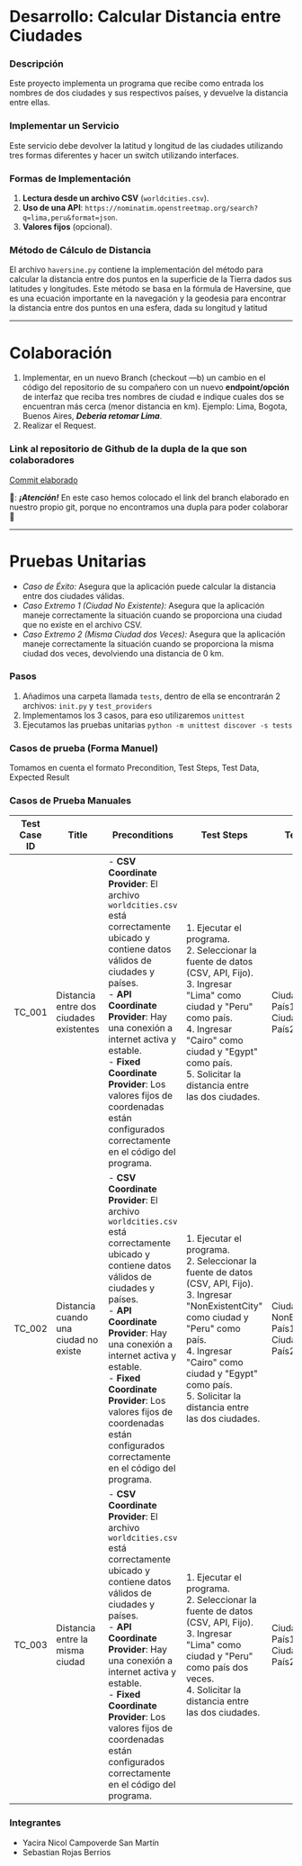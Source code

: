 # Desarrollo: Calcular Distancia entre Ciudades

### Descripción
Este proyecto implementa un programa que recibe como entrada los nombres de dos ciudades y sus respectivos países, y devuelve la distancia entre ellas.

### Implementar un Servicio
Este servicio debe devolver la latitud y longitud de las ciudades utilizando tres formas diferentes y hacer un switch utilizando interfaces.

### Formas de Implementación

1. **Lectura desde un archivo CSV** (`worldcities.csv`).
2. **Uso de una API**: `https://nominatim.openstreetmap.org/search?q=lima,peru&format=json`.
3. **Valores fijos** (opcional).

### Método de Cálculo de Distancia

El archivo `haversine.py` contiene la implementación del método para calcular la distancia entre dos puntos en la superficie de la Tierra dados sus latitudes y longitudes. Este método se basa en la fórmula de Haversine, que es una ecuación importante en la navegación y la geodesia para encontrar la distancia entre dos puntos en una esfera, dada su longitud y latitud

-----------------------------------------------------------
# Colaboración 
1. Implementar, en un nuevo Branch (checkout —b) un cambio en el código del repositorio de su compañero con un nuevo **endpoint/opción** de interfaz que reciba tres nombres de ciudad e indique cuales dos se encuentran más cerca (menor distancia en km).
Ejemplo: Lima, Bogota, Buenos Aires, ***Deberia retomar Lima***.
2. Realizar eI Request.
### Link al repositorio de Github de la dupla de la que son colaboradores
[Commit elaborado](https://github.com/YaciraUTEC/Desarrollo_dist/tree/new-feature-branch2)

🚨: ***¡Atención!***  En este caso hemos colocado el link del branch elaborado en nuestro propio git, porque no encontramos una dupla para poder colaborar 🥹

----------------------------------------------------------------------
# Pruebas Unitarias

* *Caso de Éxito:* Asegura que la aplicación puede calcular la distancia entre dos ciudades válidas.
* *Caso Extremo 1 (Ciudad No Existente):* Asegura que la aplicación maneje correctamente la situación cuando se proporciona una ciudad que no existe en el archivo CSV.
* *Caso Extremo 2 (Misma Ciudad dos Veces):* Asegura que la aplicación maneje correctamente la situación cuando se proporciona la misma ciudad dos veces, devolviendo una distancia de 0 km.

### Pasos
1. Añadimos una carpeta llamada `tests`, dentro de ella se encontrarán 2 archivos: `init.py` y `test_providers`
2. Implementamos los 3 casos, para eso utilizaremos `unittest`
3. Ejecutamos las pruebas unitarias `python -m unittest discover -s tests`

### Casos de prueba (Forma Manuel)
Tomamos en cuenta el formato Precondition, Test Steps, Test Data, Expected Result
### Casos de Prueba Manuales

| Test Case ID | Title                                   | Preconditions                                                                                                                                                      | Test Steps                                                                                                                                                                                                                                                                                   | Test Data                                                        | Expected Result                                                                                       |
|--------------|-----------------------------------------|--------------------------------------------------------------------------------------------------------------------------------------------------------------------|----------------------------------------------------------------------------------------------------------------------------------------------------------------------------------------------------------------------------------------------------------------------------------------------|------------------------------------------------------------------|-------------------------------------------------------------------------------------------------------|
| TC_001       | Distancia entre dos ciudades existentes | - **CSV Coordinate Provider**: El archivo `worldcities.csv` está correctamente ubicado y contiene datos válidos de ciudades y países.<br>- **API Coordinate Provider**: Hay una conexión a internet activa y estable.<br>- **Fixed Coordinate Provider**: Los valores fijos de coordenadas están configurados correctamente en el código del programa.   | 1. Ejecutar el programa.<br>2. Seleccionar la fuente de datos (CSV, API, Fijo).<br>3. Ingresar "Lima" como ciudad y "Peru" como país.<br>4. Ingresar "Cairo" como ciudad y "Egypt" como país.<br>5. Solicitar la distancia entre las dos ciudades.                                           | Ciudad1: Lima<br>País1: Peru<br>Ciudad2: Cairo<br>País2: Egypt   | El programa debería calcular y mostrar la distancia entre Lima y Cairo (aproximadamente 12345 km).                                                               |
| TC_002       | Distancia cuando una ciudad no existe   | - **CSV Coordinate Provider**: El archivo `worldcities.csv` está correctamente ubicado y contiene datos válidos de ciudades y países.<br>- **API Coordinate Provider**: Hay una conexión a internet activa y estable.<br>- **Fixed Coordinate Provider**: Los valores fijos de coordenadas están configurados correctamente en el código del programa.   | 1. Ejecutar el programa.<br>2. Seleccionar la fuente de datos (CSV, API, Fijo).<br>3. Ingresar "NonExistentCity" como ciudad y "Peru" como país.<br>4. Ingresar "Cairo" como ciudad y "Egypt" como país.<br>5. Solicitar la distancia entre las dos ciudades.                                        | Ciudad1: NonExistentCity<br>País1: Peru<br>Ciudad2: Cairo<br>País2: Egypt   | El programa debería lanzar un error indicando que la ciudad "NonExistentCity" no se encuentra.                                                                   |
| TC_003       | Distancia entre la misma ciudad        | - **CSV Coordinate Provider**: El archivo `worldcities.csv` está correctamente ubicado y contiene datos válidos de ciudades y países.<br>- **API Coordinate Provider**: Hay una conexión a internet activa y estable.<br>- **Fixed Coordinate Provider**: Los valores fijos de coordenadas están configurados correctamente en el código del programa.   | 1. Ejecutar el programa.<br>2. Seleccionar la fuente de datos (CSV, API, Fijo).<br>3. Ingresar "Lima" como ciudad y "Peru" como país dos veces.<br>4. Solicitar la distancia entre las dos ciudades.                                           | Ciudad1: Lima<br>País1: Peru<br>Ciudad2: Lima<br>País2: Peru     | El programa debería mostrar una distancia de 0 km.                                                                                                                 |



### Integrantes
- Yacira Nicol Campoverde San Martín
- Sebastian Rojas Berrios
